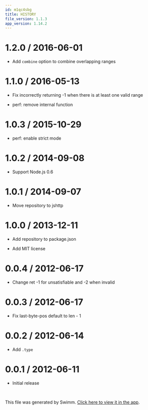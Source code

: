 ```yaml
---
id: m1qc4sbg
title: HISTORY
file_version: 1.1.3
app_version: 1.14.2
---
```


# 1.2.0 / 2016-06-01

*   Add `combine` option to combine overlapping ranges

# 1.1.0 / 2016-05-13

*   Fix incorrectly returning -1 when there is at least one valid range

*   perf: remove internal function

# 1.0.3 / 2015-10-29

*   perf: enable strict mode

# 1.0.2 / 2014-09-08

*   Support Node.js 0.6

# 1.0.1 / 2014-09-07

*   Move repository to jshttp

# 1.0.0 / 2013-12-11

*   Add repository to package.json

*   Add MIT license

# 0.0.4 / 2012-06-17

*   Change ret -1 for unsatisfiable and -2 when invalid

# 0.0.3 / 2012-06-17

*   Fix last-byte-pos default to len - 1

# 0.0.2 / 2012-06-14

*   Add `.type`

# 0.0.1 / 2012-06-11

*   Initial release

<br/>

This file was generated by Swimm. [Click here to view it in the app](https://app.swimm.io/repos/Z2l0aHViJTNBJTNBYmxvZyUzQSUzQXdlbmZlbmd3YW5n/docs/m1qc4sbg).
